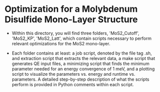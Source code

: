# Optimization for a Molybdenum Disulfide Mono-Layer Structure

* Within this directory, you will find three folders, 'MoS2_Cutoff', 'MoS2_KP', 'MoS2_Latt', which contain scripts necessary
to perform relevant optimizations for the MoS2 mono-layer.

* Each folder contains at least: a job script, denoted by the file tag .sh, and extraction script that extracts the relevant data,
a make script that generates QE input files, a minimizing script that finds the minimum parameter needed for an energy convergence of 1 meV,
and a plotting script to visualize the parameters vs. energy and runtime vs. parameters. A detailed step-by-step description of what
the scripts perform is provided in Python comments within each script.
